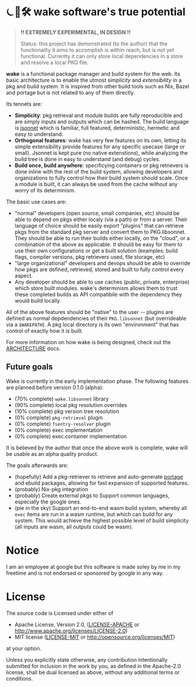 # ⏾🌊🛠 **wake** software's true potential

> **!! EXTREMELY EXPERIMENTAL, IN DESIGN !!**
>
> Status: this project has demonstrated (to the author) that the functionality
> it aims to accomplish is within reach, but is not yet functional. Currently
> it can only store local dependencies in a store and resolve a local PKG file.

**wake** is a functional package manager and build system for the web. Its
basic architecture is to enable the utmost _simplicity_ and _extensibility_ in
a pkg and build system. It is inspired from other build tools such as Nix,
Bazel and portage but is not related to any of them directly.

Its tennets are:
- **Simplicity**: pkg retrieval and module builds are fully reproducible and are
  simply inputs and outputs which can be hashed. The build language is
  [jsonnet] which is familiar, full featured, deterministic, hermetic and easy
  to understand.
- **Orthogonal features**: wake has very few features on its own, letting its
  simple extensibility provide features for any specific usecase (large or
  small). Jsonnet is kept pure (no native extenstions), while analyzing the
  build tree is done in easy to understand (and debug) cycles.
- **Build once, build anywhere**: specificying containers or pkg retrievers is
  done inline with the rest of the build system, allowing developers and
  organizations to fully control how their build system should scale. Once a
  module is built, it can always be used from the cache without any worry of
  its determinism.

The basic use cases are:
- "normal" developers (open source, small companies, etc) should be able to
  depend on pkgs either localy (via a path) or from a server. Their language
  of choice should be easily export "plugins" that can retrieve pkgs from the
  standard pkg server and convert them to PKG.libsonnet. They should be able
  to run their builds either locally, on the "cloud", or a combination of the
  above as applicable. It should be easy for them to use their own
  configurations or get a built solution (examples: build flags, compiler
  versions, pkg retrievers used, file storage, etc)
- "large organizational" developers and devops should be able to override
  how pkgs are defined, retrieved, stored and built to fully control every
  aspect.
- Any developer should be able to use caches (public, private, enterprise)
  which store built modules. wake's determinism allows them to trust these
  completed builds as API compatibile with the dependency they would build
  locally.

All of the above features should be "native" to the user -- plugins are defined
as normal depdendencies of their `PKG.libsonnet` (but overrideable via a
`$WAKEPATH`). A pkg local directory is its own "environment" that has control
of exactly how it is built.

For more information on how wake is being designed, check out the
[ARCHITECTURE](ARCHITECTURE.md) docs.

[jsonnet]: https://jsonnet.org/


## Future goals
Wake is currently in the early implementation phase. The following features are planned
before version 0.1.0 (alpha):

- (70% complete) `wake.libsonnet` library
- (90% complete) local pkg resolution overrides
- (10% complete) pkg version tree resolution
- (0% complete) `pkg-retrieval` plugin
- (0% complete) `fsentry-resolver` plugin
- (0% complete) exec implementation
- (0% complete) exec.container implementation

It is believed by the author that once the above work is complete, wake will be
usable as an alpha quality product.

The goals afterwards are:
- (hopefully) Add a pkg-retriever to retrieve and auto-generate [portage] and ebuild
  packages, allowing for fast expansion of supported features.
- (probably) Nix-pkg integration
- (probably) Create external pkgs to Support common languages, especially the
  google ones.
- (pie in the sky) Support an end-to-end wasm build system, whereby all `exec`
  items are run in a wasm runtime, but which can build for any system. This
  would achieve the highest possible level of build simplicity (all inputs
  are wasm, all outputs could be wasm).

[portage]: https://wiki.gentoo.org/wiki/Portage


# Notice
I am an employee at google but this software is made soley by me in my freetime
and is not endorsed or sponsored by google in any way.


# License

The source code is Licensed under either of

* Apache License, Version 2.0, ([LICENSE-APACHE](LICENSE-APACHE) or
  http://www.apache.org/licenses/LICENSE-2.0)
* MIT license ([LICENSE-MIT](LICENSE-MIT) or
  http://opensource.org/licenses/MIT)

at your option.

Unless you explicitly state otherwise, any contribution intentionally submitted
for inclusion in the work by you, as defined in the Apache-2.0 license, shall
be dual licensed as above, without any additional terms or conditions.
